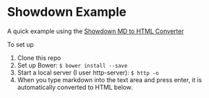 # Showdown Example 

 A quick example using the [Showdown MD to HTML Converter](http://showdownjs.com/)
 
 To set up 
 
 1. Clone this repo 
 1. Set up Bower: `$ bower install --save`
 1. Start a local server (I user http-server): `$ http -o`
 1. When you type markdown into the text area and press enter, it is automatically converted to HTML below.
 
 
